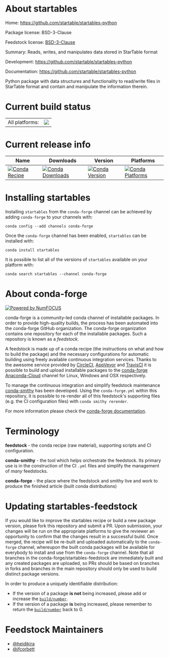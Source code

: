 About startables
================

Home: https://github.com/startable/startables-python

Package license: BSD-3-Clause

Feedstock license: [BSD-3-Clause](https://github.com/conda-forge/startables-feedstock/blob/master/LICENSE.txt)

Summary: Reads, writes, and manipulates data stored in StarTable format

Development: https://github.com/startable/startables-python

Documentation: https://github.com/startable/startables-python

Python package with data structures and functionality to read/write files
in StarTable format and contain and manipulate the information therein.


Current build status
====================


<table><tr><td>All platforms:</td>
    <td>
      <a href="https://dev.azure.com/conda-forge/feedstock-builds/_build/latest?definitionId=7785&branchName=master">
        <img src="https://dev.azure.com/conda-forge/feedstock-builds/_apis/build/status/startables-feedstock?branchName=master">
      </a>
    </td>
  </tr>
</table>

Current release info
====================

| Name | Downloads | Version | Platforms |
| --- | --- | --- | --- |
| [![Conda Recipe](https://img.shields.io/badge/recipe-startables-green.svg)](https://anaconda.org/conda-forge/startables) | [![Conda Downloads](https://img.shields.io/conda/dn/conda-forge/startables.svg)](https://anaconda.org/conda-forge/startables) | [![Conda Version](https://img.shields.io/conda/vn/conda-forge/startables.svg)](https://anaconda.org/conda-forge/startables) | [![Conda Platforms](https://img.shields.io/conda/pn/conda-forge/startables.svg)](https://anaconda.org/conda-forge/startables) |

Installing startables
=====================

Installing `startables` from the `conda-forge` channel can be achieved by adding `conda-forge` to your channels with:

```
conda config --add channels conda-forge
```

Once the `conda-forge` channel has been enabled, `startables` can be installed with:

```
conda install startables
```

It is possible to list all of the versions of `startables` available on your platform with:

```
conda search startables --channel conda-forge
```


About conda-forge
=================

[![Powered by NumFOCUS](https://img.shields.io/badge/powered%20by-NumFOCUS-orange.svg?style=flat&colorA=E1523D&colorB=007D8A)](http://numfocus.org)

conda-forge is a community-led conda channel of installable packages.
In order to provide high-quality builds, the process has been automated into the
conda-forge GitHub organization. The conda-forge organization contains one repository
for each of the installable packages. Such a repository is known as a *feedstock*.

A feedstock is made up of a conda recipe (the instructions on what and how to build
the package) and the necessary configurations for automatic building using freely
available continuous integration services. Thanks to the awesome service provided by
[CircleCI](https://circleci.com/), [AppVeyor](https://www.appveyor.com/)
and [TravisCI](https://travis-ci.com/) it is possible to build and upload installable
packages to the [conda-forge](https://anaconda.org/conda-forge)
[Anaconda-Cloud](https://anaconda.org/) channel for Linux, Windows and OSX respectively.

To manage the continuous integration and simplify feedstock maintenance
[conda-smithy](https://github.com/conda-forge/conda-smithy) has been developed.
Using the ``conda-forge.yml`` within this repository, it is possible to re-render all of
this feedstock's supporting files (e.g. the CI configuration files) with ``conda smithy rerender``.

For more information please check the [conda-forge documentation](https://conda-forge.org/docs/).

Terminology
===========

**feedstock** - the conda recipe (raw material), supporting scripts and CI configuration.

**conda-smithy** - the tool which helps orchestrate the feedstock.
                   Its primary use is in the construction of the CI ``.yml`` files
                   and simplify the management of *many* feedstocks.

**conda-forge** - the place where the feedstock and smithy live and work to
                  produce the finished article (built conda distributions)


Updating startables-feedstock
=============================

If you would like to improve the startables recipe or build a new
package version, please fork this repository and submit a PR. Upon submission,
your changes will be run on the appropriate platforms to give the reviewer an
opportunity to confirm that the changes result in a successful build. Once
merged, the recipe will be re-built and uploaded automatically to the
`conda-forge` channel, whereupon the built conda packages will be available for
everybody to install and use from the `conda-forge` channel.
Note that all branches in the conda-forge/startables-feedstock are
immediately built and any created packages are uploaded, so PRs should be based
on branches in forks and branches in the main repository should only be used to
build distinct package versions.

In order to produce a uniquely identifiable distribution:
 * If the version of a package **is not** being increased, please add or increase
   the [``build/number``](https://conda.io/docs/user-guide/tasks/build-packages/define-metadata.html#build-number-and-string).
 * If the version of a package **is** being increased, please remember to return
   the [``build/number``](https://conda.io/docs/user-guide/tasks/build-packages/define-metadata.html#build-number-and-string)
   back to 0.

Feedstock Maintainers
=====================

* [@heidikira](https://github.com/heidikira/)
* [@jfcorbett](https://github.com/jfcorbett/)

